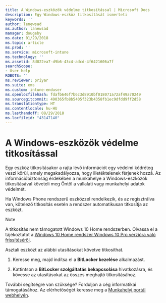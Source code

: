 ```yaml
---
title: A Windows-eszközök védelme titkosítással | Microsoft Docs
description: Egy Windows-eszköz titkosítását ismerteti
keywords: ''
author: lenewsad
ms.author: lanewsad
manager: dougeby
ms.date: 01/29/2018
ms.topic: article
ms.prod: ''
ms.service: microsoft-intune
ms.technology: ''
ms.assetid: 8d022ea7-d9b6-43c4-adcd-4f6421606a7f
searchScope:
- User help
ROBOTS: ''
ms.reviewer: priyar
ms.suite: ems
ms.custom: intune-enduser
ms.openlocfilehash: fdafb646f7b6c3d8910bf018071a72af49a70249
ms.sourcegitcommit: 490365fb8b5405f323b4358fb1ec9dfdd9ff2d58
ms.translationtype: HT
ms.contentlocale: hu-HU
ms.lasthandoff: 08/29/2018
ms.locfileid: "43147140"
---
```

# <a name="how-to-protect-your-windows-device-using-encryption"></a>A Windows-eszközök védelme titkosítással

Egy eszköz titkosításakor a rajta lévő információt egy védelmi kódréteg veszi körül, amely megakadályozza, hogy illetéktelenek férjenek hozzá. Az információbiztonság érdekében a munkahelye a Windows-eszközök titkosításával követeli meg Öntől a vállalati vagy munkahelyi adatok védelmét. 

Ha Windows Phone rendszerű eszközzel rendelkezik, és az regisztrálva van, kötelező titkosítás esetén a rendszer automatikusan titkosítja az eszközt.

> [!Note]
> A titkosítás nem támogatott Windows 10 Home rendszerben. Olvassa el a tájékoztatót a [Windows 10 Home rendszer Windows 10 Pro verzióra való frissítéséről](https://support.microsoft.com/help/12384/windows-10-upgrading-home-to-pro).


Asztali eszközt az alábbi utasításokat követve titkosíthat.

1.  Keresse meg, majd indítsa el a **BitLocker kezelése** alkalmazást.

2.  Kattintson a **BitLocker szolgáltatás bekapcsolása** hivatkozásra, és kövesse az utasításokat az összes meghajtó titkosításához.

További segítségre van szüksége? Forduljon a cég informatikai támogatásához. Az elérhetőségét keresse meg a [Munkahelyi portál webhelyén](https://go.microsoft.com/fwlink/?linkid=2010980).
